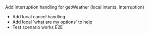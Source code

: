 Add interruption handling for getWeather (local intents, interruption)
- Add local cancel handling
- Add local 'what are my options' to help
- Test scenario works E2E

